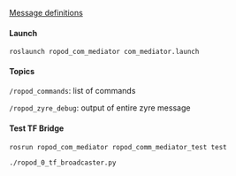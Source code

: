 [Message definitions](doc/ropod_msgs.md)

#### Launch

```
roslaunch ropod_com_mediator com_mediator.launch
```

#### Topics
`/ropod_commands`: list of commands

`/ropod_zyre_debug`: output of entire zyre message

#### Test TF Bridge

```
rosrun ropod_com_mediator ropod_comm_mediator_test test
```

```
./ropod_0_tf_broadcaster.py
```

